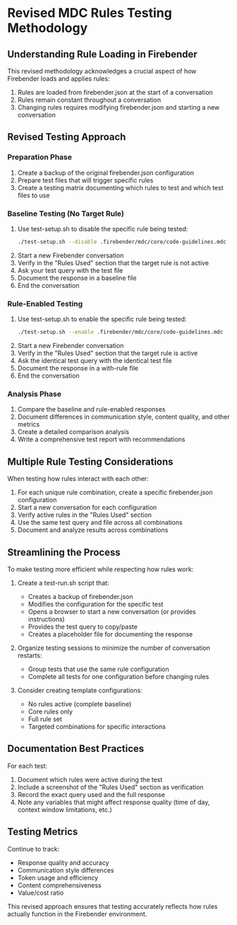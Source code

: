 # Revised MDC Rules Testing Methodology

## Understanding Rule Loading in Firebender

This revised methodology acknowledges a crucial aspect of how Firebender loads and applies rules:

1. Rules are loaded from firebender.json at the start of a conversation
2. Rules remain constant throughout a conversation
3. Changing rules requires modifying firebender.json and starting a new conversation

## Revised Testing Approach

### Preparation Phase

1. Create a backup of the original firebender.json configuration
2. Prepare test files that will trigger specific rules
3. Create a testing matrix documenting which rules to test and which test files to use

### Baseline Testing (No Target Rule)

1. Use test-setup.sh to disable the specific rule being tested:
   ```bash
   ./test-setup.sh --disable .firebender/mdc/core/code-guidelines.mdc
   ```
2. Start a new Firebender conversation
3. Verify in the "Rules Used" section that the target rule is not active
4. Ask your test query with the test file
5. Document the response in a baseline file
6. End the conversation

### Rule-Enabled Testing

1. Use test-setup.sh to enable the specific rule being tested:
   ```bash
   ./test-setup.sh --enable .firebender/mdc/core/code-guidelines.mdc
   ```
2. Start a new Firebender conversation
3. Verify in the "Rules Used" section that the target rule is active
4. Ask the identical test query with the identical test file
5. Document the response in a with-rule file
6. End the conversation

### Analysis Phase

1. Compare the baseline and rule-enabled responses
2. Document differences in communication style, content quality, and other metrics
3. Create a detailed comparison analysis
4. Write a comprehensive test report with recommendations

## Multiple Rule Testing Considerations

When testing how rules interact with each other:

1. For each unique rule combination, create a specific firebender.json configuration
2. Start a new conversation for each configuration
3. Verify active rules in the "Rules Used" section
4. Use the same test query and file across all combinations
5. Document and analyze results across combinations

## Streamlining the Process

To make testing more efficient while respecting how rules work:

1. Create a test-run.sh script that:
    - Creates a backup of firebender.json
    - Modifies the configuration for the specific test
    - Opens a browser to start a new conversation (or provides instructions)
    - Provides the test query to copy/paste
    - Creates a placeholder file for documenting the response

2. Organize testing sessions to minimize the number of conversation restarts:
    - Group tests that use the same rule configuration
    - Complete all tests for one configuration before changing rules

3. Consider creating template configurations:
    - No rules active (complete baseline)
    - Core rules only
    - Full rule set
    - Targeted combinations for specific interactions

## Documentation Best Practices

For each test:

1. Document which rules were active during the test
2. Include a screenshot of the "Rules Used" section as verification
3. Record the exact query used and the full response
4. Note any variables that might affect response quality (time of day, context window limitations,
   etc.)

## Testing Metrics

Continue to track:

- Response quality and accuracy
- Communication style differences
- Token usage and efficiency
- Content comprehensiveness
- Value/cost ratio

This revised approach ensures that testing accurately reflects how rules actually function in the
Firebender environment.